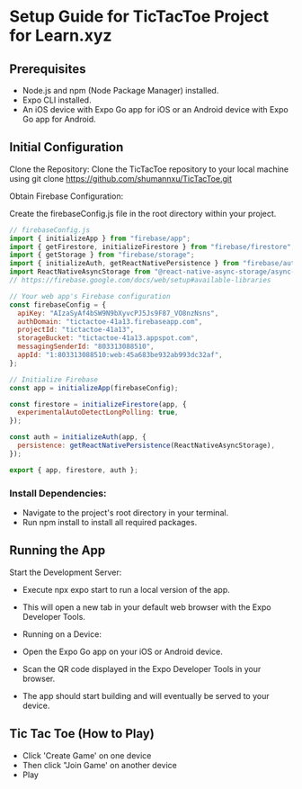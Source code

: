 # Setup Guide for TicTacToe Project for Learn.xyz

## Prerequisites

- Node.js and npm (Node Package Manager) installed.
- Expo CLI installed.
- An iOS device with Expo Go app for iOS or an Android device with Expo Go app for Android.

## Initial Configuration

Clone the Repository: Clone the TicTacToe repository to your local machine using git clone https://github.com/shumannxu/TicTacToe.git

Obtain Firebase Configuration:

Create the firebaseConfig.js file in the root directory within your project.

```javascript
// firebaseConfig.js
import { initializeApp } from "firebase/app";
import { getFirestore, initializeFirestore } from "firebase/firestore";
import { getStorage } from "firebase/storage";
import { initializeAuth, getReactNativePersistence } from "firebase/auth";
import ReactNativeAsyncStorage from "@react-native-async-storage/async-storage";
// https://firebase.google.com/docs/web/setup#available-libraries

// Your web app's Firebase configuration
const firebaseConfig = {
  apiKey: "AIzaSyAf4bSW9N9bXyvcPJ5Js9F87_VO8nzNsns",
  authDomain: "tictactoe-41a13.firebaseapp.com",
  projectId: "tictactoe-41a13",
  storageBucket: "tictactoe-41a13.appspot.com",
  messagingSenderId: "803313088510",
  appId: "1:803313088510:web:45a683be932ab993dc32af",
};

// Initialize Firebase
const app = initializeApp(firebaseConfig);

const firestore = initializeFirestore(app, {
  experimentalAutoDetectLongPolling: true,
});

const auth = initializeAuth(app, {
  persistence: getReactNativePersistence(ReactNativeAsyncStorage),
});

export { app, firestore, auth };
```

### Install Dependencies:

- Navigate to the project's root directory in your terminal.
- Run npm install to install all required packages.

## Running the App

Start the Development Server:

- Execute npx expo start to run a local version of the app.
- This will open a new tab in your default web browser with the Expo Developer Tools.
- Running on a Device:

- Open the Expo Go app on your iOS or Android device.
- Scan the QR code displayed in the Expo Developer Tools in your browser.
- The app should start building and will eventually be served to your device.

## Tic Tac Toe (How to Play)

- Click 'Create Game' on one device
- Then click "Join Game' on another device
- Play
